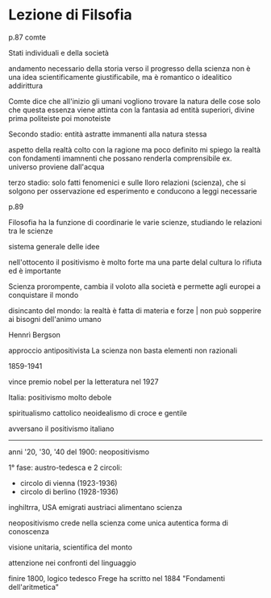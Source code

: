 # Lezione di Filsofia

p.87 comte

Stati individuali e della società

andamento necessario della storia verso il progresso della scienza non è una idea scientificamente giustificabile, ma è romantico o idealitico addirittura

Comte dice che all'inizio gli umani vogliono trovare la natura delle cose
solo che questa essenza viene attinta con la fantasia ad entità superiori, divine
prima politeiste poi monoteiste

Secondo stadio: entità astratte immanenti alla natura stessa

aspetto della realtà colto con la ragione ma poco definito
mi spiego la realtà con fondamenti imamnenti che possano renderla comprensibile
ex. universo proviene dall'acqua

terzo stadio: solo fatti fenomenici e sulle lloro relazioni (scienza), che si solgono per osservazione ed esperimento e conducono a leggi necessarie

p.89

Filosofia ha la funzione di coordinarie le varie scienze, studiando le relazioni tra le scienze

sistema generale delle idee 

nell'ottocento il positivismo è molto forte ma una parte delal cultura lo rifiuta ed è importante

Scienza prorompente, cambia il voloto alla società e permette agli europei a conquistare il mondo

disincanto del mondo: la realtà è fatta di materia e forze | non può sopperire ai bisogni dell'animo umano

Hennrì Bergson 

approccio antipositivista
La scienza non basta
elementi non razionali

1859-1941

vince premio nobel per la letteratura nel 1927


Italia: positivismo molto debole


spiritualismo cattolico
neoidealismo di croce e gentile

avversano il positivismo italiano


---

anni '20, '30, '40 del 1900: neopositivismo

1° fase: austro-tedesca
e 2 circoli:
* circolo di vienna (1923-1936)
* circolo di berlino (1928-1936)


inghiltrra, USA
emigrati austriaci alimentano scienza

neopositivismo crede nella scienza come unica autentica forma di conoscenza

visione unitaria, scientifica del monto

attenzione nei confronti del linguaggio


finire 1800, logico tedesco Frege ha scritto nel 1884 "Fondamenti dell'aritmetica"
<!--stackedit_data:
eyJoaXN0b3J5IjpbLTEwMTQzODE0MTNdfQ==
-->